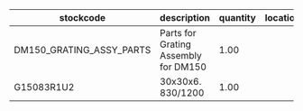 |stockcode|description|quantity|location|
|---------|-----------|--------|--------|
|DM150_GRATING_ASSY_PARTS|Parts for Grating Assembly for DM150|1.00||
|G15083R1U2|30x30x6. 830/1200|1.00||
